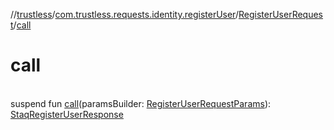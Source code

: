 //[trustless](../../../index.md)/[com.trustless.requests.identity.registerUser](../index.md)/[RegisterUserRequest](index.md)/[call](call.md)

# call

\
suspend fun [call](call.md)(paramsBuilder: [RegisterUserRequestParams](../-register-user-request-params/index.md)): [StaqRegisterUserResponse](../../com.trustless.requests.identity/-staq-register-user-response/index.md)
